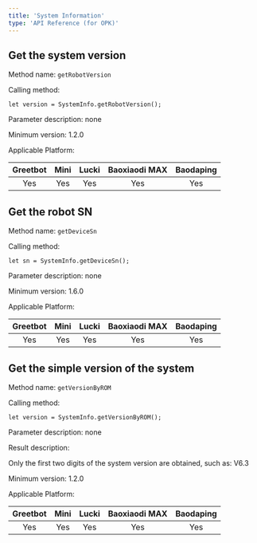```yaml
---
title: 'System Information'
type: 'API Reference (for OPK)'
---
```


## Get the system version
Method name: `getRobotVersion`

Calling method:
```
let version = SystemInfo.getRobotVersion();
```

Parameter description: none

Minimum version: 1.2.0

Applicable Platform:

<div class="fixed-table bordered-table">

|Greetbot|Mini|Lucki|Baoxiaodi MAX|Baodaping|
|:-:|:-:|:-:|:-:|:-:|
|Yes|Yes|Yes|Yes|Yes|

</div>

## Get the robot SN
Method name: `getDeviceSn`

Calling method:
```
let sn = SystemInfo.getDeviceSn();
```

Parameter description: none

Minimum version: 1.6.0

Applicable Platform:

<div class="fixed-table bordered-table">

|Greetbot|Mini|Lucki|Baoxiaodi MAX|Baodaping|
|:-:|:-:|:-:|:-:|:-:|
|Yes|Yes|Yes|Yes|Yes|

</div>

## Get the simple version of the system
Method name: `getVersionByROM`

Calling method:
```
let version = SystemInfo.getVersionByROM();
```

Parameter description: none

Result description:

Only the first two digits of the system version are obtained, such as: V6.3

Minimum version: 1.2.0

Applicable Platform:

<div class="fixed-table bordered-table">

|Greetbot|Mini|Lucki|Baoxiaodi MAX|Baodaping|
|:-:|:-:|:-:|:-:|:-:|
|Yes|Yes|Yes|Yes|Yes|

</div>
